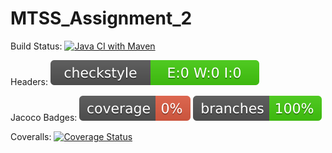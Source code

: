 # MTSS_Assignment_2

Build Status: [![Java CI with Maven](https://github.com/GiacomoPesenato/MTSS_Assignment_2/actions/workflows/build.yml/badge.svg)](https://github.com/GiacomoPesenato/MTSS_Assignment_2/actions/workflows/build.yml)

Headers: ![headers](.github/badges/checkstyle-result.svg)

Jacoco Badges: ![Coverage](.github/badges/jacoco.svg) ![branches](.github/badges/branches.svg)

Coveralls: [![Coverage Status](https://coveralls.io/repos/github/GiacomoPesenato/MTSS_Assignment_2/badge.svg?branch=master)](https://coveralls.io/github/GiacomoPesenato/MTSS_Assignment_2?branch=master)
